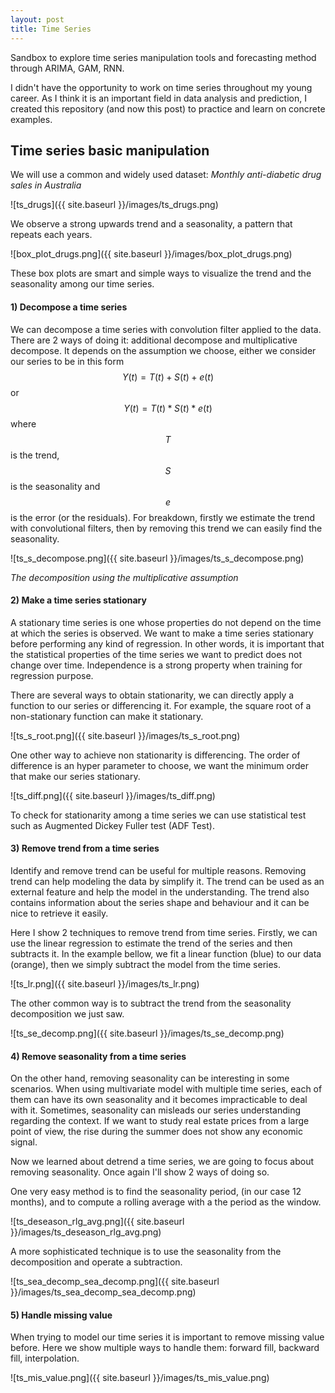```yaml
---
layout: post
title: Time Series
---
```


Sandbox to explore time series manipulation tools and forecasting method through ARIMA, GAM, RNN.

I didn't have the opportunity to work on time series  throughout my young career. As I think it is an  important field in data analysis and prediction, I created this repository (and now this post) to practice and learn on concrete examples.



## Time series basic manipulation

We will use a common and widely used dataset: *Monthly anti-diabetic drug sales in Australia*

![ts_drugs]({{ site.baseurl }}/images/ts_drugs.png)

We observe a strong upwards trend and a seasonality, a pattern that repeats each years. 

![box_plot_drugs.png]({{ site.baseurl }}/images/box_plot_drugs.png)

These box plots are smart and simple ways to visualize the trend and the seasonality among our time series. 



#### 1) Decompose a time series

We can decompose a time series with convolution filter applied to the data. There are 2 ways of doing it: additional decompose and multiplicative decompose. It depends on the assumption we choose, either we consider our series to be in this form  $$Y(t) = T(t)+S(t)+e(t)$$  or $$Y(t) = T(t)*S(t)*e(t)$$ where $$T$$ is the trend, $$S$$ is the seasonality and $$e$$ is the error (or the residuals).  For breakdown, firstly we estimate the trend with convolutional filters, then by removing this trend we can easily find the seasonality. 

![ts_s_decompose.png]({{ site.baseurl }}/images/ts_s_decompose.png)

*The decomposition using the multiplicative assumption*



#### 2) Make a time series stationary

A stationary time series is one whose properties do not depend on the time at which the series is observed.   We want to make a time series stationary before performing any kind of regression. In other words, it is important that the statistical properties of the time series we want to predict does not change over time. Independence is a strong property when training for regression purpose. 

There are several ways to obtain stationarity, we can directly apply a function to our series or differencing it. For example, the square root of a non-stationary function can make it stationary. 

![ts_s_root.png]({{ site.baseurl }}/images/ts_s_root.png)

One other way to achieve non stationarity is differencing. The order of difference is an hyper parameter to choose, we want the minimum order that make our series stationary. 

 ![ts_diff.png]({{ site.baseurl }}/images/ts_diff.png)

To check for stationarity among a time series we can use statistical test such as Augmented Dickey Fuller test (ADF Test). 



#### 3) Remove trend from a time series

Identify and remove trend can be useful for multiple reasons. Removing trend can help modeling the data by simplify it. The trend can be used as an external feature and help the model in the understanding. The trend also contains information about the series shape and behaviour and it can be nice to retrieve it easily.    

Here I show 2 techniques to remove trend from time series. Firstly, we can use the linear regression to estimate the trend of the series and then subtracts it. In the example bellow, we fit a linear function (blue) to our data (orange), then we simply subtract  the model from the time series. 

 ![ts_lr.png]({{ site.baseurl }}/images/ts_lr.png)

The other common way is to subtract the trend from the seasonality decomposition we just saw. 

 ![ts_se_decomp.png]({{ site.baseurl }}/images/ts_se_decomp.png)



#### 4) Remove seasonality from a time series

On the other hand, removing seasonality can be interesting in some scenarios.  When using multivariate model with multiple time series, each of them can have its own seasonality and it becomes impracticable to  deal with it. Sometimes, seasonality can misleads our series understanding regarding the context. If we want to study real estate prices from a large point of view, the rise during the summer does not show any economic signal.  

Now we learned about detrend a time series, we are going to focus about removing seasonality. Once again I'll show 2 ways of doing so. 

One very easy method is to find the seasonality period, (in our case 12 months), and to compute a rolling average with a the period as the window. 

 ![ts_deseason_rlg_avg.png]({{ site.baseurl }}/images/ts_deseason_rlg_avg.png)



A more sophisticated technique is to use the seasonality from the  decomposition and operate a subtraction.  

 ![ts_sea_decomp_sea_decomp.png]({{ site.baseurl }}/images/ts_sea_decomp_sea_decomp.png)



#### 5) Handle missing value

When trying to model our time series it is important to remove missing value before. Here we show multiple ways to handle them: forward fill, backward fill, interpolation.

 ![ts_mis_value.png]({{ site.baseurl }}/images/ts_mis_value.png)

